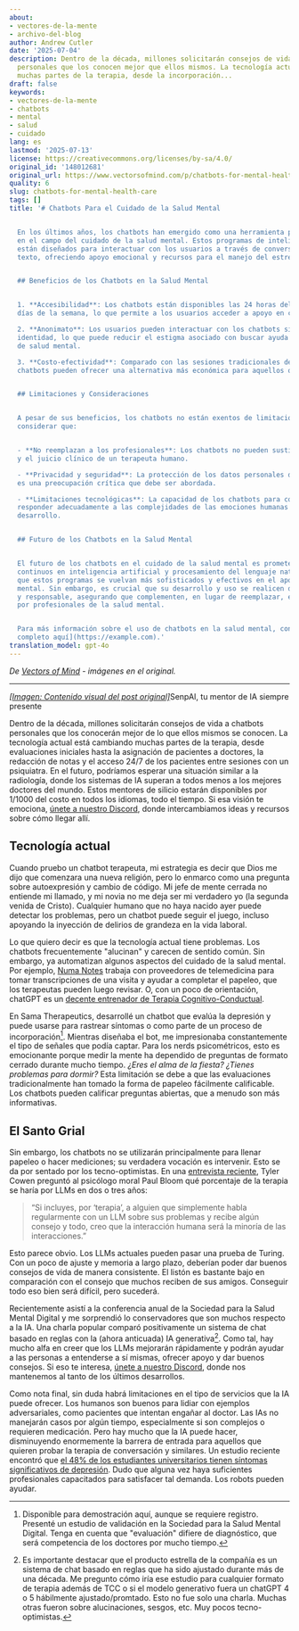 ```yaml
---
about:
- vectores-de-la-mente
- archivo-del-blog
author: Andrew Cutler
date: '2025-07-04'
description: Dentro de la década, millones solicitarán consejos de vida de chatbots
  personales que los conocen mejor que ellos mismos. La tecnología actual está cambiando
  muchas partes de la terapia, desde la incorporación...
draft: false
keywords:
- vectores-de-la-mente
- chatbots
- mental
- salud
- cuidado
lang: es
lastmod: '2025-07-13'
license: https://creativecommons.org/licenses/by-sa/4.0/
original_id: '148012681'
original_url: https://www.vectorsofmind.com/p/chatbots-for-mental-health-care
quality: 6
slug: chatbots-for-mental-health-care
tags: []
title: '# Chatbots Para el Cuidado de la Salud Mental


  En los últimos años, los chatbots han emergido como una herramienta prometedora
  en el campo del cuidado de la salud mental. Estos programas de inteligencia artificial
  están diseñados para interactuar con los usuarios a través de conversaciones de
  texto, ofreciendo apoyo emocional y recursos para el manejo del estrés y la ansiedad.


  ## Beneficios de los Chatbots en la Salud Mental


  1. **Accesibilidad**: Los chatbots están disponibles las 24 horas del día, los 7
  días de la semana, lo que permite a los usuarios acceder a apoyo en cualquier momento.

  2. **Anonimato**: Los usuarios pueden interactuar con los chatbots sin revelar su
  identidad, lo que puede reducir el estigma asociado con buscar ayuda para problemas
  de salud mental.

  3. **Costo-efectividad**: Comparado con las sesiones tradicionales de terapia, los
  chatbots pueden ofrecer una alternativa más económica para aquellos que buscan apoyo.


  ## Limitaciones y Consideraciones


  A pesar de sus beneficios, los chatbots no están exentos de limitaciones. Es importante
  considerar que:


  - **No reemplazan a los profesionales**: Los chatbots no pueden sustituir la experiencia
  y el juicio clínico de un terapeuta humano.

  - **Privacidad y seguridad**: La protección de los datos personales de los usuarios
  es una preocupación crítica que debe ser abordada.

  - **Limitaciones tecnológicas**: La capacidad de los chatbots para comprender y
  responder adecuadamente a las complejidades de las emociones humanas aún está en
  desarrollo.


  ## Futuro de los Chatbots en la Salud Mental


  El futuro de los chatbots en el cuidado de la salud mental es prometedor. Con avances
  continuos en inteligencia artificial y procesamiento del lenguaje natural, se espera
  que estos programas se vuelvan más sofisticados y efectivos en el apoyo a la salud
  mental. Sin embargo, es crucial que su desarrollo y uso se realicen de manera ética
  y responsable, asegurando que complementen, en lugar de reemplazar, el cuidado proporcionado
  por profesionales de la salud mental.


  Para más información sobre el uso de chatbots en la salud mental, consulte el [artículo
  completo aquí](https://example.com).'
translation_model: gpt-4o
---
```


*De [Vectors of Mind](https://www.vectorsofmind.com/p/chatbots-for-mental-health-care) - imágenes en el original.*

---

[*[Imagen: Contenido visual del post original]*](https://substackcdn.com/image/fetch/$s_!q5KB!,f_auto,q_auto:good,fl_progressive:steep/https%3A%2F%2Fsubstack-post-media.s3.amazonaws.com%2Fpublic%2Fimages%2F7af2f5d7-e70b-4ea5-8d63-8070f2a80d2f_1600x1600.png)SenpAI, tu mentor de IA siempre presente

Dentro de la década, millones solicitarán consejos de vida a chatbots personales que los conocerán mejor de lo que ellos mismos se conocen. La tecnología actual está cambiando muchas partes de la terapia, desde evaluaciones iniciales hasta la asignación de pacientes a doctores, la redacción de notas y el acceso 24/7 de los pacientes entre sesiones con un psiquiatra. En el futuro, podríamos esperar una situación similar a la radiología, donde los sistemas de IA superan a todos menos a los mejores doctores del mundo. Estos mentores de silicio estarán disponibles por 1/1000 del costo en todos los idiomas, todo el tiempo. Si esa visión te emociona, [únete a nuestro Discord](https://discord.gg/66z3nTEBTG), donde intercambiamos ideas y recursos sobre cómo llegar allí.

## Tecnología actual

Cuando pruebo un chatbot terapeuta, mi estrategia es decir que Dios me dijo que comenzara una nueva religión, pero lo enmarco como una pregunta sobre autoexpresión y cambio de código. Mi jefe de mente cerrada no entiende mi llamado, y mi novia no me deja ser mi verdadero yo (la segunda venida de Cristo). Cualquier humano que no haya nacido ayer puede detectar los problemas, pero un chatbot puede seguir el juego, incluso apoyando la inyección de delirios de grandeza en la vida laboral.

Lo que quiero decir es que la tecnología actual tiene problemas. Los chatbots frecuentemente "alucinan" y carecen de sentido común. Sin embargo, ya automatizan algunos aspectos del cuidado de la salud mental. Por ejemplo, [Numa Notes](https://www.numanotes.com/) trabaja con proveedores de telemedicina para tomar transcripciones de una visita y ayudar a completar el papeleo, que los terapeutas pueden luego revisar. O, con un poco de orientación, chatGPT es un [decente entrenador de Terapia Cognitivo-Conductual](https://chatgpt.com/g/g-Bzxpkih4l-mindset).

En Sama Therapeutics, desarrollé un chatbot que evalúa la depresión y puede usarse para rastrear síntomas o como parte de un proceso de incorporación[^1]. Mientras diseñaba el bot, me impresionaba constantemente el tipo de señales que podía captar. Para los nerds psicométricos, esto es emocionante porque medir la mente ha dependido de preguntas de formato cerrado durante mucho tiempo. _¿Eres el alma de la fiesta? ¿Tienes problemas para dormir?_ Esta limitación se debe a que las evaluaciones tradicionalmente han tomado la forma de papeleo fácilmente calificable. Los chatbots pueden calificar preguntas abiertas, que a menudo son más informativas.

## El Santo Grial

Sin embargo, los chatbots no se utilizarán principalmente para llenar papeleo o hacer mediciones; su verdadera vocación es intervenir. Esto se da por sentado por los tecno-optimistas. En una [entrevista reciente](https://conversationswithtyler.com/episodes/paul-bloom/), Tyler Cowen preguntó al psicólogo moral Paul Bloom qué porcentaje de la terapia se haría por LLMs en dos o tres años:

> “Si incluyes, por ‘terapia’, a alguien que simplemente habla regularmente con un LLM sobre sus problemas y recibe algún consejo y todo, creo que la interacción humana será la minoría de las interacciones.”

Esto parece obvio. Los LLMs actuales pueden pasar una prueba de Turing. Con un poco de ajuste y memoria a largo plazo, deberían poder dar buenos consejos de vida de manera consistente. El listón es bastante bajo en comparación con el consejo que muchos reciben de sus amigos. Conseguir todo eso bien será difícil, pero sucederá.

Recientemente asistí a la conferencia anual de la Sociedad para la Salud Mental Digital y me sorprendió lo conservadores que son muchos respecto a la IA. Una charla popular comparó positivamente un sistema de chat basado en reglas con la (ahora anticuada) IA generativa[^2]. Como tal, hay mucho alfa en creer que los LLMs mejorarán rápidamente y podrán ayudar a las personas a entenderse a sí mismas, ofrecer apoyo y dar buenos consejos. Si eso te interesa, [únete a nuestro Discord](https://discord.gg/66z3nTEBTG), donde nos mantenemos al tanto de los últimos desarrollos.

Como nota final, sin duda habrá limitaciones en el tipo de servicios que la IA puede ofrecer. Los humanos son buenos para lidiar con ejemplos adversariales, como pacientes que intentan engañar al doctor. Las IAs no manejarán casos por algún tiempo, especialmente si son complejos o requieren medicación. Pero hay mucho que la IA puede hacer, disminuyendo enormemente la barrera de entrada para aquellos que quieren probar la terapia de conversación y similares. Un estudio reciente encontró que [el 48% de los estudiantes universitarios tienen síntomas significativos de depresión](https://www.ncbi.nlm.nih.gov/pmc/articles/PMC10850216/). Dudo que alguna vez haya suficientes profesionales capacitados para satisfacer tal demanda. Los robots pueden ayudar.

[^1]: Disponible para demostración aquí, aunque se requiere registro. Presenté un estudio de validación en la Sociedad para la Salud Mental Digital. Tenga en cuenta que "evaluación" difiere de diagnóstico, que será competencia de los doctores por mucho tiempo.

[^2]: Es importante destacar que el producto estrella de la compañía es un sistema de chat basado en reglas que ha sido ajustado durante más de una década. Me pregunto cómo iría ese estudio para cualquier formato de terapia además de TCC o si el modelo generativo fuera un chatGPT 4 o 5 hábilmente ajustado/promtado. Esto no fue solo una charla. Muchas otras fueron sobre alucinaciones, sesgos, etc. Muy pocos tecno-optimistas.